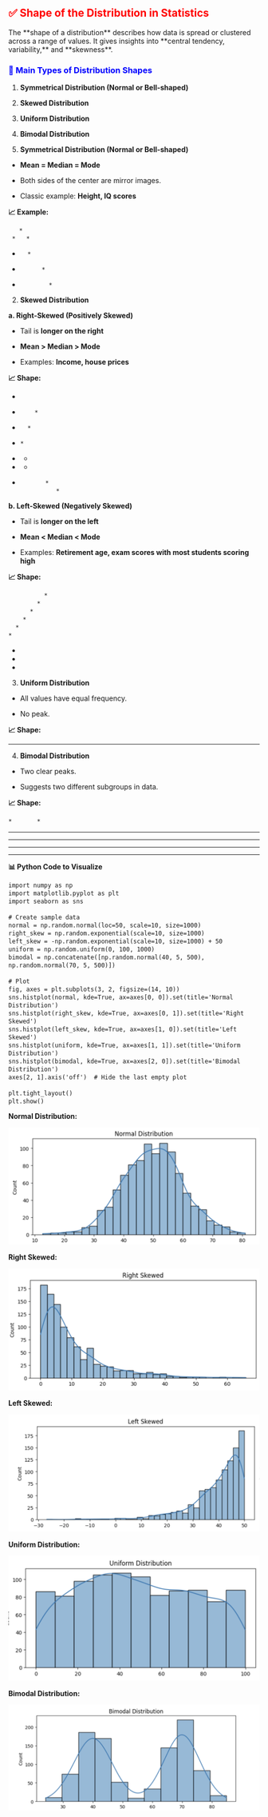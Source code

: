 <h2 style="color:red;">✅ Shape of the Distribution in Statistics</h2>
The **shape of a distribution** describes how data is spread or clustered across a range of values. It gives insights into **central tendency, variability,** and **skewness**.

<h3 style="color:blue;">📌 Main Types of Distribution Shapes</h3>

1. **Symmetrical Distribution (Normal or Bell-shaped)**

2. **Skewed Distribution**

3. **Uniform Distribution**

4. **Bimodal Distribution**


1. **Symmetrical Distribution (Normal or Bell-shaped)**

- **Mean = Median = Mode**

- Both sides of the center are mirror images.

- Classic example: **Height, IQ scores**

**📈 Example:**

       *
     *   *
   *       *
 *           *
*             *


2. **Skewed Distribution**

**a. Right-Skewed (Positively Skewed)**

- Tail is **longer on the right**

- **Mean > Median > Mode**

- Examples: **Income, house prices**

**📈 Shape:**

*           
*         *
*       *  
*     *    
*   *      
* *        
*
             *
                *

**b. Left-Skewed (Negatively Skewed)**

- Tail is **longer on the left**

- **Mean < Median < Mode**

- Examples: **Retirement age, exam scores with most students scoring high**


**📈 Shape:**

              *
            *
          *
        *
      *
    *
  *
*  
*


3. **Uniform Distribution**

- All values have equal frequency.

- No peak.

**📈 Shape:**

* * * * * * * * * *


4. **Bimodal Distribution**

- Two clear peaks.

- Suggests two different subgroups in data.

**📈 Shape:**

    *       *
   * *     * *
  *   *   *   *
 *     * *     *
*       *       *


**📊 Python Code to Visualize**

```
import numpy as np
import matplotlib.pyplot as plt
import seaborn as sns

# Create sample data
normal = np.random.normal(loc=50, scale=10, size=1000)
right_skew = np.random.exponential(scale=10, size=1000)
left_skew = -np.random.exponential(scale=10, size=1000) + 50
uniform = np.random.uniform(0, 100, 1000)
bimodal = np.concatenate([np.random.normal(40, 5, 500), np.random.normal(70, 5, 500)])

# Plot
fig, axes = plt.subplots(3, 2, figsize=(14, 10))
sns.histplot(normal, kde=True, ax=axes[0, 0]).set(title='Normal Distribution')
sns.histplot(right_skew, kde=True, ax=axes[0, 1]).set(title='Right Skewed')
sns.histplot(left_skew, kde=True, ax=axes[1, 0]).set(title='Left Skewed')
sns.histplot(uniform, kde=True, ax=axes[1, 1]).set(title='Uniform Distribution')
sns.histplot(bimodal, kde=True, ax=axes[2, 0]).set(title='Bimodal Distribution')
axes[2, 1].axis('off')  # Hide the last empty plot

plt.tight_layout()
plt.show()
```


**Normal Distribution:**

![alt text](../images/Distribution1.png)


**Right Skewed:**

![alt text](../images/RightSkewed.png)

**Left Skewed:**

![alt text](../images/LeftSkewed.png)

**Uniform Distribution:**

![alt text](../images/UniformDistribution.png)

**Bimodal Distribution:**

![alt text](../images/BimodalDistribution.png)
